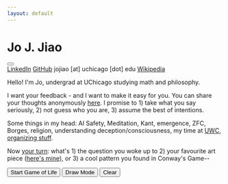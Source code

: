 ```yaml
---
layout: default
---
```


<div class="container">
    <div class="left-column">
        <h1 class="name">Jo J. Jiao</h1>
        <button id="darkModeButton" class="theme-toggle" aria-label="Toggle dark mode"></button>
        <div class="social-links">
            <a href="https://linkedin.com/in/jojiao">LinkedIn</a>
            <a href="https://github.com/JoNeedsSleep">GitHub</a>
            <a>jojiao [at] uchicago [dot] edu</a>
            <a href="https://en.wikipedia.org/wiki/User:JoNeedsSleep">Wikipedia</a>
        </div>
    </div>
    <div class="right-column">
        <p>
            Hello! I'm Jo, undergrad at UChicago studying math and philosophy. 
        </p>
        <p>
            I want your feedback - and I want to make it easy for you. You can share your thoughts anonymously <a href="https://www.admonymous.co/joneedssleep">here</a>. I promise to 1) take what you say seriously, 2) not guess who you are, 3) assume the best of intentions.
        </p>
        <p>
            Some things in my head: AI Safety, Meditation, Kant, emergence, ZFC, Borges, religion, understanding deception/consciousness, my time at <a href="https://www.uwc.org/">UWC</a>, <a href="https://chicagoalignment.com/">organizing stuff</a>.
        </p>
        <p>
            Now <a href="https://www.admonymous.co/joneedssleep">your turn</a>: what's 1) the question you woke up to 2) your favourite art piece (<a href="https://joneedssleep.github.io/judit-reigl/">here's mine</a>), or 3) a cool pattern you found in Conway's Game--
        </p>
        <div class="game-controls">
            <button id="startButton">Start Game of Life</button>
            <button id="drawButton">Draw Mode</button>
            <button id="clearButton">Clear</button>
        </div>
    </div>
</div>

<canvas id="gameCanvas"></canvas>
<canvas id="interactionCanvas"></canvas>

<script src="/assets/js/game-of-life.js"></script> 